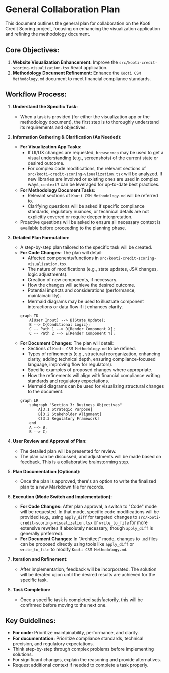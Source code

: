 # General Collaboration Plan

This document outlines the general plan for collaboration on the Kooti Credit Scoring project, focusing on enhancing the visualization application and refining the methodology document.

## Core Objectives:

1.  **Website Visualization Enhancement:** Improve the `src/kooti-credit-scoring-visualization.tsx` React application.
2.  **Methodology Document Refinement:** Enhance the `Kooti CSM Methodology.md` document to meet financial compliance standards.

## Workflow Process:

1.  **Understand the Specific Task:**
    *   When a task is provided (for either the visualization app or the methodology document), the first step is to thoroughly understand its requirements and objectives.

2.  **Information Gathering & Clarification (As Needed):**
    *   **For Visualization App Tasks:**
        *   If UI/UX changes are requested, `browsermcp` may be used to get a visual understanding (e.g., screenshots) of the current state or desired outcome.
        *   For complex code modifications, the relevant sections of `src/kooti-credit-scoring-visualization.tsx` will be analyzed. If new libraries are involved or existing ones are used in complex ways, `context7` can be leveraged for up-to-date best practices.
    *   **For Methodology Document Tasks:**
        *   Relevant sections of `Kooti CSM Methodology.md` will be referred to.
        *   Clarifying questions will be asked if specific compliance standards, regulatory nuances, or technical details are not explicitly covered or require deeper interpretation.
    *   Proactive questions will be asked to ensure all necessary context is available before proceeding to the planning phase.

3.  **Detailed Plan Formulation:**
    *   A step-by-step plan tailored to the specific task will be created.
    *   **For Code Changes:** The plan will detail:
        *   Affected components/functions in `src/kooti-credit-scoring-visualization.tsx`.
        *   The nature of modifications (e.g., state updates, JSX changes, logic adjustments).
        *   Creation of new components, if necessary.
        *   How the changes will achieve the desired outcome.
        *   Potential impacts and considerations (performance, maintainability).
        *   Mermaid diagrams may be used to illustrate component interactions or data flow if it enhances clarity.
        ```mermaid
        graph TD
            A[User Input] --> B(State Update);
            B --> C{Conditional Logic};
            C -- Path 1 --> D[Render Component X];
            C -- Path 2 --> E[Render Component Y];
        ```
    *   **For Document Changes:** The plan will detail:
        *   Sections of `Kooti CSM Methodology.md` to be refined.
        *   Types of refinements (e.g., structural reorganization, enhancing clarity, adding technical depth, ensuring compliance-focused language, improving flow for regulators).
        *   Specific examples of proposed changes where appropriate.
        *   How the refinements will align with financial compliance writing standards and regulatory expectations.
        *   Mermaid diagrams can be used for visualizing structural changes to the document.
        ```mermaid
        graph LR
            subgraph "Section 3: Business Objectives"
                A[3.1 Strategic Purpose]
                B[3.2 Stakeholder Alignment]
                C[3.3 Regulatory Framework]
            end
            A --> B;
            B --> C;
        ```

4.  **User Review and Approval of Plan:**
    *   The detailed plan will be presented for review.
    *   The plan can be discussed, and adjustments will be made based on feedback. This is a collaborative brainstorming step.

5.  **Plan Documentation (Optional):**
    *   Once the plan is approved, there's an option to write the finalized plan to a new Markdown file for records.

6.  **Execution (Mode Switch and Implementation):**
    *   **For Code Changes:** After plan approval, a switch to "Code" mode will be requested. In that mode, specific code modifications will be provided (e.g., using `apply_diff` for targeted changes to `src/kooti-credit-scoring-visualization.tsx` or `write_to_file` for more extensive rewrites if absolutely necessary, though `apply_diff` is generally preferred).
    *   **For Document Changes:** In "Architect" mode, changes to `.md` files can be proposed directly using tools like `apply_diff` or `write_to_file` to modify `Kooti CSM Methodology.md`.

7.  **Iteration and Refinement:**
    *   After implementation, feedback will be incorporated. The solution will be iterated upon until the desired results are achieved for the specific task.

8.  **Task Completion:**
    *   Once a specific task is completed satisfactorily, this will be confirmed before moving to the next one.

## Key Guidelines:

*   **For code:** Prioritize maintainability, performance, and clarity.
*   **For documentation:** Prioritize compliance standards, technical precision, and regulatory expectations.
*   Think step-by-step through complex problems before implementing solutions.
*   For significant changes, explain the reasoning and provide alternatives.
*   Request additional context if needed to complete a task properly.